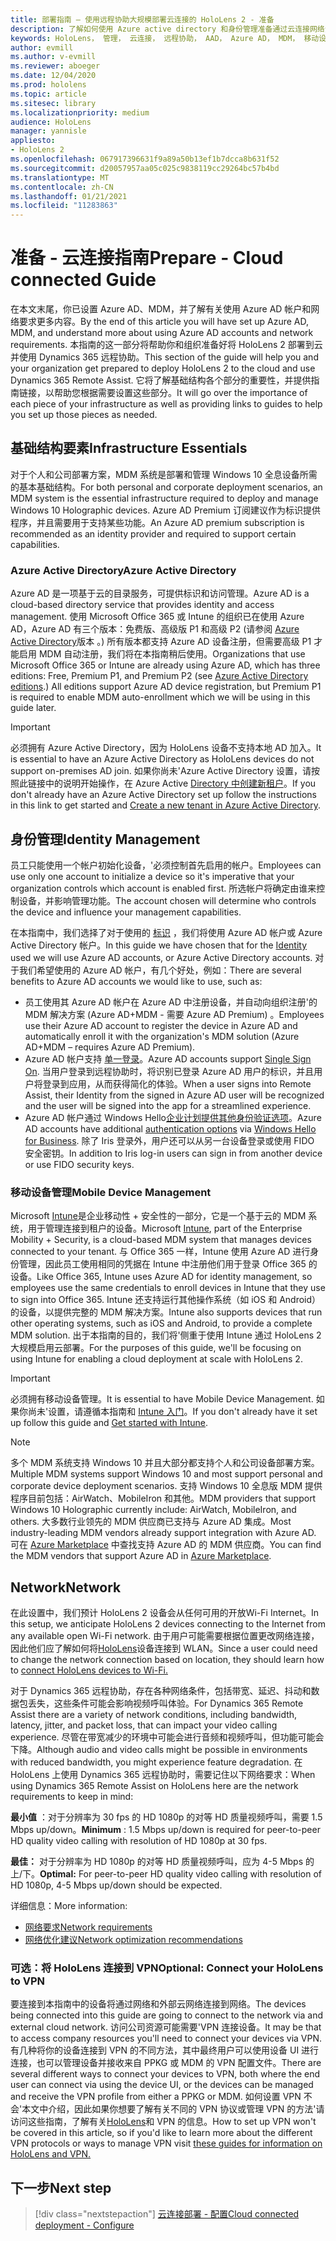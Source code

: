 ```yaml
---
title: 部署指南 – 使用远程协助大规模部署云连接的 HoloLens 2 - 准备
description: 了解如何使用 Azure active directory 和身份管理准备通过云连接网络注册 HoloLens 设备。
keywords: HoloLens， 管理， 云连接， 远程协助， AAD， Azure AD， MDM， 移动设备管理
author: evmill
ms.author: v-evmill
ms.reviewer: aboeger
ms.date: 12/04/2020
ms.prod: hololens
ms.topic: article
ms.sitesec: library
ms.localizationpriority: medium
audience: HoloLens
manager: yannisle
appliesto:
- HoloLens 2
ms.openlocfilehash: 067917396631f9a89a50b13ef1b7dcca8b631f52
ms.sourcegitcommit: d20057957aa05c025c9838119cc29264bc57b4bd
ms.translationtype: MT
ms.contentlocale: zh-CN
ms.lasthandoff: 01/21/2021
ms.locfileid: "11283863"
---
```

# <span data-ttu-id="68b16-104">准备 - 云连接指南</span><span class="sxs-lookup"><span data-stu-id="68b16-104">Prepare - Cloud connected Guide</span></span>

<span data-ttu-id="68b16-105">在本文末尾，你已设置 Azure AD、MDM，并了解有关使用 Azure AD 帐户和网络要求更多内容。</span><span class="sxs-lookup"><span data-stu-id="68b16-105">By the end of this article you will have set up Azure AD, MDM, and understand more about using Azure AD accounts and network requirements.</span></span> <span data-ttu-id="68b16-106">本指南的这一部分将帮助你和组织准备好将 HoloLens 2 部署到云并使用 Dynamics 365 远程协助。</span><span class="sxs-lookup"><span data-stu-id="68b16-106">This section of the guide will help you and your organization get prepared to deploy HoloLens 2 to the cloud and use Dynamics 365 Remote Assist.</span></span> <span data-ttu-id="68b16-107">它将了解基础结构各个部分的重要性，并提供指南链接，以帮助您根据需要设置这些部分。</span><span class="sxs-lookup"><span data-stu-id="68b16-107">It will go over the importance of each piece of your infrastructure as well as providing links to guides to help you set up those pieces as needed.</span></span>

## <span data-ttu-id="68b16-108">基础结构要素</span><span class="sxs-lookup"><span data-stu-id="68b16-108">Infrastructure Essentials</span></span>

<span data-ttu-id="68b16-109">对于个人和公司部署方案，MDM 系统是部署和管理 Windows 10 全息设备所需的基本基础结构。</span><span class="sxs-lookup"><span data-stu-id="68b16-109">For both personal and corporate deployment scenarios, an MDM system is the essential infrastructure required to deploy and manage Windows 10 Holographic devices.</span></span> <span data-ttu-id="68b16-110">Azure AD Premium 订阅建议作为标识提供程序，并且需要用于支持某些功能。</span><span class="sxs-lookup"><span data-stu-id="68b16-110">An Azure AD premium subscription is recommended as an identity provider and required to support certain capabilities.</span></span>

### <span data-ttu-id="68b16-111">Azure Active Directory</span><span class="sxs-lookup"><span data-stu-id="68b16-111">Azure Active Directory</span></span>

<span data-ttu-id="68b16-112">Azure AD 是一项基于云的目录服务，可提供标识和访问管理。</span><span class="sxs-lookup"><span data-stu-id="68b16-112">Azure AD is a cloud-based directory service that provides identity and access management.</span></span> <span data-ttu-id="68b16-113">使用 Microsoft Office 365 或 Intune 的组织已在使用 Azure AD，Azure AD 有三个版本：免费版、高级版 P1 和高级 P2 (请参阅 [Azure Active Directory](https://azure.microsoft.com/documentation/articles/active-directory-editions)版本 。) 所有版本都支持 Azure AD 设备注册，但需要高级 P1 才能启用 MDM 自动注册，我们将在本指南稍后使用。</span><span class="sxs-lookup"><span data-stu-id="68b16-113">Organizations that use Microsoft Office 365 or Intune are already using Azure AD, which has three editions: Free, Premium P1, and Premium P2 (see [Azure Active Directory editions](https://azure.microsoft.com/documentation/articles/active-directory-editions).) All editions support Azure AD device registration, but Premium P1 is required to enable MDM auto-enrollment which we will be using in this guide later.</span></span>

> [!IMPORTANT]
> <span data-ttu-id="68b16-114">必须拥有 Azure Active Directory，因为 HoloLens 设备不支持本地 AD 加入。</span><span class="sxs-lookup"><span data-stu-id="68b16-114">It is essential to have an Azure Active Directory as HoloLens devices do not support on-premises AD join.</span></span> <span data-ttu-id="68b16-115">如果你尚未&#39;Azure Active Directory 设置，请按照此链接中的说明开始操作，在 Azure Active [Directory 中创建新租户](https://docs.microsoft.com/azure/active-directory/fundamentals/active-directory-access-create-new-tenant)。</span><span class="sxs-lookup"><span data-stu-id="68b16-115">If you don&#39;t already have an Azure Active Directory set up follow the instructions in this link to get started and [Create a new tenant in Azure Active Directory](https://docs.microsoft.com/azure/active-directory/fundamentals/active-directory-access-create-new-tenant).</span></span>

## <span data-ttu-id="68b16-116">身份管理</span><span class="sxs-lookup"><span data-stu-id="68b16-116">Identity Management</span></span>

<span data-ttu-id="68b16-117">员工只能使用一个帐户初始化设备，&#39;必须控制首先启用的帐户。</span><span class="sxs-lookup"><span data-stu-id="68b16-117">Employees can use only one account to initialize a device so it&#39;s imperative that your organization controls which account is enabled first.</span></span> <span data-ttu-id="68b16-118">所选帐户将确定由谁来控制设备，并影响管理功能。</span><span class="sxs-lookup"><span data-stu-id="68b16-118">The account chosen will determine who controls the device and influence your management capabilities.</span></span>

<span data-ttu-id="68b16-119">在本指南中，我们选择了对于使用的 [标识](https://docs.microsoft.com/hololens/hololens-identity) ，我们将使用 Azure AD 帐户或 Azure Active Directory 帐户。</span><span class="sxs-lookup"><span data-stu-id="68b16-119">In this guide we have chosen that for the [Identity](https://docs.microsoft.com/hololens/hololens-identity) used we will use Azure AD accounts, or Azure Active Directory accounts.</span></span> <span data-ttu-id="68b16-120">对于我们希望使用的 Azure AD 帐户，有几个好处，例如：</span><span class="sxs-lookup"><span data-stu-id="68b16-120">There are several benefits to Azure AD accounts we would like to use, such as:</span></span>

- <span data-ttu-id="68b16-121">员工使用其 Azure AD 帐户在 Azure AD 中注册设备，并自动向组织注册&#39;的 MDM 解决方案 (Azure AD+MDM - 需要 Azure AD Premium) 。</span><span class="sxs-lookup"><span data-stu-id="68b16-121">Employees use their Azure AD account to register the device in Azure AD and automatically enroll it with the organization&#39;s MDM solution (Azure AD+MDM – requires Azure AD Premium).</span></span>
- <span data-ttu-id="68b16-122">Azure AD 帐户支持 [单一登录](https://docs.microsoft.com/azure/active-directory/manage-apps/what-is-single-sign-on)。</span><span class="sxs-lookup"><span data-stu-id="68b16-122">Azure AD accounts support [Single Sign On](https://docs.microsoft.com/azure/active-directory/manage-apps/what-is-single-sign-on).</span></span> <span data-ttu-id="68b16-123">当用户登录到远程协助时，将识别已登录 Azure AD 用户的标识，并且用户将登录到应用，从而获得简化的体验。</span><span class="sxs-lookup"><span data-stu-id="68b16-123">When a user signs into Remote Assist, their Identity from the signed in Azure AD user will be recognized and the user will be signed into the app for a streamlined experience.</span></span>
- <span data-ttu-id="68b16-124">Azure AD 帐户[](https://docs.microsoft.com/hololens/hololens-identity)通过 Windows Hello[企业计划提供其他身份验证选项](https://docs.microsoft.com/windows/security/identity-protection/hello-for-business/hello-identity-verification)。</span><span class="sxs-lookup"><span data-stu-id="68b16-124">Azure AD accounts have additional [authentication options](https://docs.microsoft.com/hololens/hololens-identity) via [Windows Hello for Business](https://docs.microsoft.com/windows/security/identity-protection/hello-for-business/hello-identity-verification).</span></span> <span data-ttu-id="68b16-125">除了 Iris 登录外，用户还可以从另一台设备登录或使用 FIDO 安全密钥。</span><span class="sxs-lookup"><span data-stu-id="68b16-125">In addition to Iris log-in users can sign in from another device or use FIDO security keys.</span></span>

### <span data-ttu-id="68b16-126">移动设备管理</span><span class="sxs-lookup"><span data-stu-id="68b16-126">Mobile Device Management</span></span>

<span data-ttu-id="68b16-127">Microsoft [Intune](https://docs.microsoft.com/mem/intune/fundamentals/what-is-intune)是企业移动性 + 安全性的一部分，它是一个基于云的 MDM 系统，用于管理连接到租户的设备。</span><span class="sxs-lookup"><span data-stu-id="68b16-127">Microsoft [Intune](https://docs.microsoft.com/mem/intune/fundamentals/what-is-intune), part of the Enterprise Mobility + Security, is a cloud-based MDM system that manages devices connected to your tenant.</span></span> <span data-ttu-id="68b16-128">与 Office 365 一样，Intune 使用 Azure AD 进行身份管理，因此员工使用相同的凭据在 Intune 中注册他们用于登录 Office 365 的设备。</span><span class="sxs-lookup"><span data-stu-id="68b16-128">Like Office 365, Intune uses Azure AD for identity management, so employees use the same credentials to enroll devices in Intune that they use to sign into Office 365.</span></span> <span data-ttu-id="68b16-129">Intune 还支持运行其他操作系统（如 iOS 和 Android）的设备，以提供完整的 MDM 解决方案。</span><span class="sxs-lookup"><span data-stu-id="68b16-129">Intune also supports devices that run other operating systems, such as iOS and Android, to provide a complete MDM solution.</span></span> <span data-ttu-id="68b16-130">出于本指南的目的，我们将&#39;侧重于使用 Intune 通过 HoloLens 2 大规模启用云部署。</span><span class="sxs-lookup"><span data-stu-id="68b16-130">For the purposes of this guide, we&#39;ll be focusing on using Intune for enabling a cloud deployment at scale with HoloLens 2.</span></span>

> [!IMPORTANT]
> <span data-ttu-id="68b16-131">必须拥有移动设备管理。</span><span class="sxs-lookup"><span data-stu-id="68b16-131">It is essential to have Mobile Device Management.</span></span> <span data-ttu-id="68b16-132">如果你尚未&#39;设置，请遵循本指南和 [Intune 入门](https://docs.microsoft.com/mem/intune/fundamentals/free-trial-sign-up)。</span><span class="sxs-lookup"><span data-stu-id="68b16-132">If you don&#39;t already have it set up follow this guide and [Get started with Intune](https://docs.microsoft.com/mem/intune/fundamentals/free-trial-sign-up).</span></span>

> [!NOTE]
> <span data-ttu-id="68b16-133">多个 MDM 系统支持 Windows 10 并且大部分都支持个人和公司设备部署方案。</span><span class="sxs-lookup"><span data-stu-id="68b16-133">Multiple MDM systems support Windows 10 and most support personal and corporate device deployment scenarios.</span></span> <span data-ttu-id="68b16-134">支持 Windows 10 全息版 MDM 提供程序目前包括：AirWatch、MobileIron 和其他。</span><span class="sxs-lookup"><span data-stu-id="68b16-134">MDM providers that support Windows 10 Holographic currently include: AirWatch, MobileIron, and others.</span></span> <span data-ttu-id="68b16-135">大多数行业领先的 MDM 供应商已支持与 Azure AD 集成。</span><span class="sxs-lookup"><span data-stu-id="68b16-135">Most industry-leading MDM vendors already support integration with Azure AD.</span></span> <span data-ttu-id="68b16-136">可在 [Azure Marketplace](https://azure.microsoft.com/marketplace/) 中查找支持 Azure AD 的 MDM 供应商。</span><span class="sxs-lookup"><span data-stu-id="68b16-136">You can find the MDM vendors that support Azure AD in [Azure Marketplace](https://azure.microsoft.com/marketplace/).</span></span>

## <span data-ttu-id="68b16-137">Network</span><span class="sxs-lookup"><span data-stu-id="68b16-137">Network</span></span>

<span data-ttu-id="68b16-138">在此设置中，我们预计 HoloLens 2 设备会从任何可用的开放Wi-Fi Internet。</span><span class="sxs-lookup"><span data-stu-id="68b16-138">In this setup, we anticipate HoloLens 2 devices connecting to the Internet from any available open Wi-Fi network.</span></span> <span data-ttu-id="68b16-139">由于用户可能需要根据位置更改网络连接，因此他们应了解如何将[HoloLens](https://docs.microsoft.com/hololens/hololens-network)设备连接到 WLAN。</span><span class="sxs-lookup"><span data-stu-id="68b16-139">Since a user could need to change the network connection based on location, they should learn how to [connect HoloLens devices to Wi-Fi.](https://docs.microsoft.com/hololens/hololens-network)</span></span>

<span data-ttu-id="68b16-140">对于 Dynamics 365 远程协助，存在各种网络条件，包括带宽、延迟、抖动和数据包丢失，这些条件可能会影响视频呼叫体验。</span><span class="sxs-lookup"><span data-stu-id="68b16-140">For Dynamics 365 Remote Assist there are a variety of network conditions, including bandwidth, latency, jitter, and packet loss, that can impact your video calling experience.</span></span> <span data-ttu-id="68b16-141">尽管在带宽减少的环境中可能会进行音频和视频呼叫，但功能可能会下降。</span><span class="sxs-lookup"><span data-stu-id="68b16-141">Although audio and video calls might be possible in environments with reduced bandwidth, you might experience feature degradation.</span></span> <span data-ttu-id="68b16-142">在 HoloLens 上使用 Dynamics 365 远程协助时，需要记住以下网络要求：</span><span class="sxs-lookup"><span data-stu-id="68b16-142">When using Dynamics 365 Remote Assist on HoloLens here are the network requirements to keep in mind:</span></span>

<span data-ttu-id="68b16-143">**最小值** ：对于分辨率为 30 fps 的 HD 1080p 的对等 HD 质量视频呼叫，需要 1.5 Mbps up/down。</span><span class="sxs-lookup"><span data-stu-id="68b16-143">**Minimum** : 1.5 Mbps up/down is required for peer-to-peer HD quality video calling with resolution of HD 1080p at 30 fps.</span></span>

<span data-ttu-id="68b16-144">**最佳：** 对于分辨率为 HD 1080p 的对等 HD 质量视频呼叫，应为 4-5 Mbps 的上/下。</span><span class="sxs-lookup"><span data-stu-id="68b16-144">**Optimal:** For peer-to-peer HD quality video calling with resolution of HD 1080p, 4-5 Mbps up/down should be expected.</span></span>

<span data-ttu-id="68b16-145">详细信息：</span><span class="sxs-lookup"><span data-stu-id="68b16-145">More information:</span></span>

- [<span data-ttu-id="68b16-146">网络要求</span><span class="sxs-lookup"><span data-stu-id="68b16-146">Network requirements</span></span>](https://docs.microsoft.com/dynamics365/mixed-reality/remote-assist/requirements#network-requirements)
- [<span data-ttu-id="68b16-147">网络优化建议</span><span class="sxs-lookup"><span data-stu-id="68b16-147">Network optimization recommendations</span></span>](https://docs.microsoft.com/dynamics365/mixed-reality/remote-assist/requirements#dynamics-365-remote-assist-hololens)

### <span data-ttu-id="68b16-148">可选：将 HoloLens 连接到 VPN</span><span class="sxs-lookup"><span data-stu-id="68b16-148">Optional: Connect your HoloLens to VPN</span></span>

<span data-ttu-id="68b16-149">要连接到本指南中的设备将通过网络和外部云网络连接到网络。</span><span class="sxs-lookup"><span data-stu-id="68b16-149">The devices being connected into this guide are going to connect to the network via and external cloud network.</span></span> <span data-ttu-id="68b16-150">访问公司资源可能需要&#39;VPN 连接设备。</span><span class="sxs-lookup"><span data-stu-id="68b16-150">It may be that to access company resources you&#39;ll need to connect your devices via VPN.</span></span> <span data-ttu-id="68b16-151">有几种将你的设备连接到 VPN 的不同方法，其中最终用户可以使用设备 UI 进行连接，也可以管理设备并接收来自 PPKG 或 MDM 的 VPN 配置文件。</span><span class="sxs-lookup"><span data-stu-id="68b16-151">There are several different ways to connect your devices to VPN, both where the end user can connect via using the device UI, or the devices can be managed and receive the VPN profile from either a PPKG or MDM.</span></span> <span data-ttu-id="68b16-152">如何设置 VPN 不会&#39;本文中介绍，因此如果你想要了解有关不同的 VPN 协议或管理 VPN 的方法&#39;请访问这些指南，了解有关[HoloLens](https://docs.microsoft.com/hololens/hololens-network#vpn)和 VPN 的信息。</span><span class="sxs-lookup"><span data-stu-id="68b16-152">How to set up VPN won&#39;t be covered in this article, so if you&#39;d like to learn more about the different VPN protocols or ways to manage VPN visit [these guides for information on HoloLens and VPN.](https://docs.microsoft.com/hololens/hololens-network#vpn)</span></span>

## <span data-ttu-id="68b16-153">下一步</span><span class="sxs-lookup"><span data-stu-id="68b16-153">Next step</span></span>

> [!div class="nextstepaction"]
> [<span data-ttu-id="68b16-154">云连接部署 - 配置</span><span class="sxs-lookup"><span data-stu-id="68b16-154">Cloud connected deployment - Configure</span></span>](hololens2-cloud-connected-configure.md)
